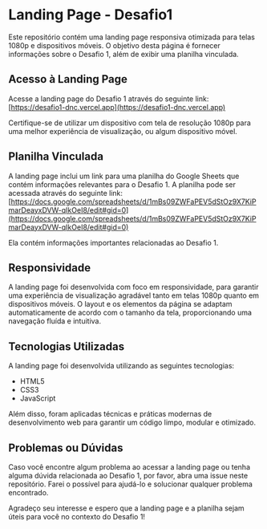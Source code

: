 # Landing Page - Desafio1

Este repositório contém uma landing page responsiva otimizada para telas 1080p e dispositivos móveis. O objetivo desta página é fornecer informações sobre o Desafio 1, além de exibir uma planilha vinculada.

## Acesso à Landing Page

Acesse a landing page do Desafio 1 através do seguinte link: [https://desafio1-dnc.vercel.app](https://desafio1-dnc.vercel.app)

Certifique-se de utilizar um dispositivo com tela de resolução 1080p para uma melhor experiência de visualização, ou algum dispositivo móvel.

## Planilha Vinculada

A landing page inclui um link para uma planilha do Google Sheets que contém informações relevantes para o Desafio 1. A planilha pode ser acessada através do seguinte link: [https://docs.google.com/spreadsheets/d/1mBs09ZWFaPEV5dStOz9X7KiPmarDeayxDVW-qIkOeI8/edit#gid=0](https://docs.google.com/spreadsheets/d/1mBs09ZWFaPEV5dStOz9X7KiPmarDeayxDVW-qIkOeI8/edit#gid=0)

Ela contém informações importantes relacionadas ao Desafio 1.

## Responsividade

A landing page foi desenvolvida com foco em responsividade, para garantir uma experiência de visualização agradável tanto em telas 1080p quanto em dispositivos móveis. O layout e os elementos da página se adaptam automaticamente de acordo com o tamanho da tela, proporcionando uma navegação fluída e intuitiva.

## Tecnologias Utilizadas

A landing page foi desenvolvida utilizando as seguintes tecnologias:

- HTML5
- CSS3
- JavaScript

Além disso, foram aplicadas técnicas e práticas modernas de desenvolvimento web para garantir um código limpo, modular e otimizado.

## Problemas ou Dúvidas

Caso você encontre algum problema ao acessar a landing page ou tenha alguma dúvida relacionada ao Desafio 1, por favor, abra uma issue neste repositório. Farei o possível para ajudá-lo e solucionar qualquer problema encontrado.

Agradeço seu interesse e espero que a landing page e a planilha sejam úteis para você no contexto do Desafio 1!
